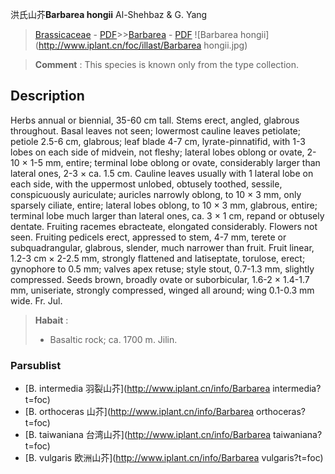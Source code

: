 洪氏山芥**Barbarea hongii** Al-Shehbaz & G. Yang

> [Brassicaceae](http://www.iplant.cn/info/Brassicaceae?t=foc) - [PDF](http://www.iplant.cn/foc/pdf/Brassicaceae.pdf)>>[Barbarea](http://www.iplant.cn/info/Barbarea?t=foc) - [PDF](http://www.iplant.cn/foc/pdf/Barbarea.pdf)
![Barbarea hongii](http://www.iplant.cn/foc/illast/Barbarea hongii.jpg)

> **Comment** : 
> This species is known only from the type collection.

## Description

Herbs annual or biennial, 35-60 cm tall. Stems erect, angled, glabrous throughout. Basal leaves not seen; lowermost cauline leaves petiolate; petiole 2.5-6 cm, glabrous; leaf blade 4-7 cm, lyrate-pinnatifid, with 1-3 lobes on each side of midvein, not fleshy; lateral lobes oblong or ovate, 2-10 × 1-5 mm, entire; terminal lobe oblong or ovate, considerably larger than lateral ones, 2-3 × ca. 1.5 cm. Cauline leaves usually with 1 lateral lobe on each side, with the uppermost unlobed, obtusely toothed, sessile, conspicuously auriculate; auricles narrowly oblong, to 10 × 3 mm, only sparsely ciliate, entire; lateral lobes oblong, to 10 × 3 mm, glabrous, entire; terminal lobe much larger than lateral ones, ca. 3 × 1 cm, repand or obtusely dentate. Fruiting racemes ebracteate, elongated considerably. Flowers not seen. Fruiting pedicels erect, appressed to stem, 4-7 mm, terete or subquadrangular, glabrous, slender, much narrower than fruit. Fruit linear, 1.2-3 cm × 2-2.5 mm, strongly flattened and latiseptate, torulose, erect; gynophore to 0.5 mm; valves apex retuse; style stout, 0.7-1.3 mm, slightly compressed. Seeds brown, broadly ovate or suborbicular, 1.6-2 × 1.4-1.7 mm, uniseriate, strongly compressed, winged all around; wing 0.1-0.3 mm wide. Fr. Jul.

> **Habait** : 
>* Basaltic rock; ca. 1700 m. Jilin.

### Parsublist

* [B.  intermedia  羽裂山芥](http://www.iplant.cn/info/Barbarea intermedia?t=foc)
* [B.  orthoceras  山芥](http://www.iplant.cn/info/Barbarea orthoceras?t=foc)
* [B.  taiwaniana  台湾山芥](http://www.iplant.cn/info/Barbarea taiwaniana?t=foc)
* [B.  vulgaris  欧洲山芥](http://www.iplant.cn/info/Barbarea vulgaris?t=foc)
